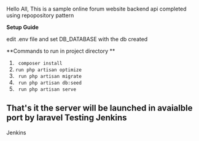 Hello All,
This is a sample online forum website backend api completed using repopository pattern

**Setup Guide**

edit .env file and set DB_DATABASE with the db created

**Commands to run in project directory **

 1. `` composer install``
 2. `` run php artisan optimize ``
 3. `` run php artisan migrate``
 4. `` run php artisan db:seed``
 5. `` run php artisan serve``

That's it the server will be launched in avaialble port by laravel
Testing Jenkins
-------------------------------------------------------------------
Jenkins
